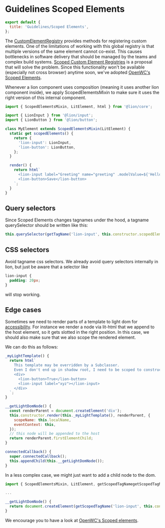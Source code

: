 # Guidelines Scoped Elements

```js script
export default {
  title: 'Guidelines/Scoped Elements',
};
```

The [CustomElementRegistry](https://developer.mozilla.org/en-US/docs/Web/API/CustomElementRegistry) provides methods for registering custom elements. One of the limitations of working with this global registry is that multiple versions of the same element cannot co-exist. This causes bottlenecks in software delivery that should be managed by the teams and complex build systems. [Scoped Custom Element Registries](https://github.com/w3c/webcomponents/issues/716) is a proposal that will solve the problem. Since this functionality won't be available (especially not cross browser) anytime soon, we've adopted [OpenWC's Scoped Elements](https://open-wc.org/scoped-element).

Whenever a lion component uses composition (meaning it uses another lion component inside), we
apply ScopedElementsMixin to make sure it uses the right version of this internal component.

```js
import { ScopedElementsMixin, LitElement, html } from '@lion/core';

import { LionInput } from '@lion/input';
import { LionButton } from '@lion/button';

class MyElement extends ScopedElementsMixin(LitElement) {
  static get scopedElements() {
    return {
      'lion-input': LionInput,
      'lion-button': LionButton,
    };
  }

  render() {
    return html`
      <lion-input label="Greeting" name="greeting" .modelValue=${'Hello world'}></lion-input>
      <lion-button>Save</lion-button>
    `;
  }
}
```

## Query selectors

Since Scoped Elements changes tagnames under the hood, a tagname querySelector should be written
like this:

```js
this.querySelector(getTagName('lion-input', this.constructor.scopedElements));
```

## CSS selectors

Avoid tagname css selectors.
We already avoid query selectors internally in lion, but just be aware that a selector like

```css
lion-input {
  padding: 20px;
}
```

will stop working.

## Edge cases

Sometimes we need to render parts of a template to light dom for [accessibility](https://wicg.github.io/aom/explainer.html). For instance we render a node via lit-html that we append to the host element, so
it gets slotted in the right position.
In this case, we should also make sure that we also scope the rendered element.

We can do this as follows:

```js
_myLightTemplate() {
  return html`
    This template may be overridden by a Subclasser.
    Even I don't end up in shadow root, I need to be scoped to constructor.scopedElements as well.
    <div>
      <lion-button>True</lion-button>
      <lion-input label="xyz"></lion-input>
    </div>
  `;
}

__getLightDomNode() {
  const renderParent = document.createElement('div');
  this.constructor.render(this._myLightTemplate(), renderParent, {
    scopeName: this.localName,
    eventContext: this,
  });
  // this node will be appended to the host
  return renderParent.firstElementChild;
}

connectedCallback() {
  super.connectedCallback();
  this.appendChild(this.__getLightDomNode());
}
```

In a less complex case, we might just want to add a child node to the dom.

```js
import { ScopedElementsMixin, LitElement, getScopedTagNamegetScopedTagName  } from '@lion/core';

...

__getLightDomNode() {
  return document.createElement(getScopedTagName('lion-input', this.constructor.scopedElements));
}
```

We encourage you to have a look at [OpenWC's Scoped elements](https://open-wc.org/scoped-elements).
